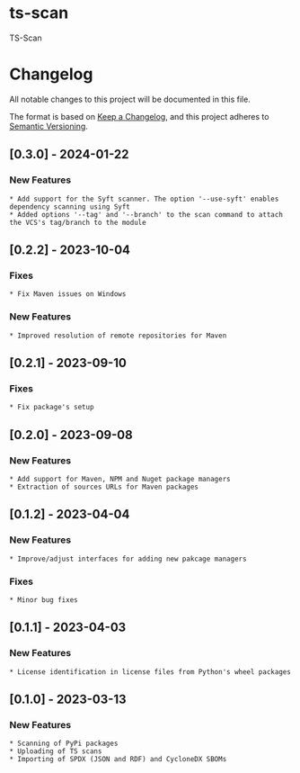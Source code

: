 # ts-scan
TS-Scan

# Changelog

All notable changes to this project will be documented in this file.

The format is based on [Keep a Changelog](https://keepachangelog.com/en/1.0.0/),
and this project adheres to [Semantic Versioning](https://semver.org/spec/v2.0.0.html).

## [0.3.0] - 2024-01-22
### New Features
    * Add support for the Syft scanner. The option '--use-syft' enables dependency scanning using Syft
    * Added options '--tag' and '--branch' to the scan command to attach the VCS's tag/branch to the module   

## [0.2.2] - 2023-10-04
### Fixes
    * Fix Maven issues on Windows
### New Features
    * Improved resolution of remote repositories for Maven

## [0.2.1] - 2023-09-10
### Fixes
    * Fix package's setup

## [0.2.0] - 2023-09-08
### New Features
    * Add support for Maven, NPM and Nuget package managers
    * Extraction of sources URLs for Maven packages

## [0.1.2] - 2023-04-04
### New Features
    * Improve/adjust interfaces for adding new pakcage managers

### Fixes
    * Minor bug fixes
    
## [0.1.1] - 2023-04-03
### New Features
    * License identification in license files from Python's wheel packages

## [0.1.0] - 2023-03-13
### New Features
    * Scanning of PyPi packages
    * Uploading of TS scans
    * Importing of SPDX (JSON and RDF) and CycloneDX SBOMs